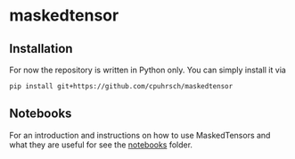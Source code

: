 # maskedtensor

## Installation

For now the repository is written in Python only. You can simply install it via
```
pip install git+https://github.com/cpuhrsch/maskedtensor
```

## Notebooks

For an introduction and instructions on how to use MaskedTensors and what they are useful for see the [notebooks](https://github.com/cpuhrsch/maskedtensor/tree/main/notebooks) folder.
